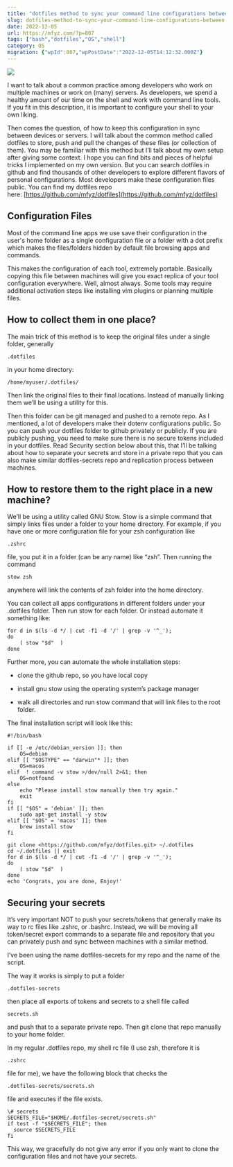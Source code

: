 ```yaml
---
title: "dotfiles method to sync your command line configurations between machines"
slug: dotfiles-method-to-sync-your-command-line-configurations-between-machines
date: 2022-12-05
url: https://mfyz.com/?p=807
tags: ["bash","dotfiles","OS","shell"]
category: OS
migration: {"wpId":807,"wpPostDate":"2022-12-05T14:12:32.000Z"}
---
```


![](/images/archive/en/2022/12/dotfiles-sync.png)

I want to talk about a common practice among developers who work on multiple machines or work on (many) servers. As developers, we spend a healthy amount of our time on the shell and work with command line tools. If you fit in this description, it is important to configure your shell to your own liking.

Then comes the question, of how to keep this configuration in sync between devices or servers. I will talk about the common method called dotfiles to store, push and pull the changes of these files (or collection of them). You may be familiar with this method but I’ll talk about my own setup after giving some context. I hope you can find bits and pieces of helpful tricks I implemented on my own version. But you can search dotfiles in github and find thousands of other developers to explore different flavors of personal configurations. Most developers make these configuration files public. You can find my dotfiles repo here: [](https://github.com/mfyz/dotfiles)[https://github.com/mfyz/dotfiles](https://github.com/mfyz/dotfiles)

## Configuration Files

Most of the command line apps we use save their configuration in the user's home folder as a single configuration file or a folder with a dot prefix which makes the files/folders hidden by default file browsing apps and commands.

This makes the configuration of each tool, extremely portable. Basically copying this file between machines will give you exact replica of your tool configuration everywhere. Well, almost always. Some tools may require additional activation steps like installing vim plugins or planning multiple files.

## How to collect them in one place?

The main trick of this method is to keep the original files under a single folder, generally

```
.dotfiles

```

in your home directory:

```
/home/myuser/.dotfiles/

```

Then link the original files to their final locations. Instead of manually linking them we’ll be using a utility for this.

Then this folder can be git managed and pushed to a remote repo. As I mentioned, a lot of developers make their dotenv configurations public. So you can push your dotfiles folder to github privately or publicly. If you are publicly pushing, you need to make sure there is no secure tokens included in your dotfiles. Read Security section below about this, that I’ll be talking about how to separate your secrets and store in a private repo that you can also make similar dotfiles-secrets repo and replication process between machines.

## How to restore them to the right place in a new machine?

We’ll be using a utility called GNU Stow. Stow is a simple command that simply links files under a folder to your home directory. For example, if you have one or more configuration file for your zsh configuration like

```
.zshrc

```

file, you put it in a folder (can be any name) like “zsh”. Then running the command

```
stow zsh

```

anywhere will link the contents of zsh folder into the home directory.

You can collect all apps configurations in different folders under your .dotfiles folder. Then run stow for each folder. Or instead automate it something like:

```
for d in $(ls -d */ | cut -f1 -d '/' | grep -v '^_');
do
    ( stow "$d"  )
done

```

Further more, you can automate the whole installation steps:

*   clone the github repo, so you have local copy

*   install gnu stow using the operating system’s package manager

*   walk all directories and run stow command that will link files to the root folder.

The final installation script will look like this:

```
#!/bin/bash

if [[ -e /etc/debian_version ]]; then
    OS=debian
elif [[ "$OSTYPE" == "darwin"* ]]; then
    OS=macos
elif  ! command -v stow >/dev/null 2>&1; then
    OS=notfound
else
    echo "Please install stow manually then try again."
    exit
fi
if [[ "$OS" = 'debian' ]]; then
    sudo apt-get install -y stow
elif [[ "$OS" = 'macos' ]]; then
    brew install stow
fi

git clone <https://github.com/mfyz/dotfiles.git> ~/.dotfiles
cd ~/.dotfiles || exit
for d in $(ls -d */ | cut -f1 -d '/' | grep -v '^_');
do
    ( stow "$d"  )
done
echo 'Congrats, you are done, Enjoy!'

```

## Securing your secrets

It’s very important NOT to push your secrets/tokens that generally make its way to rc files like .zshrc, or .bashrc. Instead, we will be moving all token/secret export commands to a separate file and repository that you can privately push and sync between machines with a similar method.

I’ve been using the name dotfiles-secrets for my repo and the name of the script.

The way it works is simply to put a folder

```
.dotfiles-secrets

```

then place all exports of tokens and secrets to a shell file called

```
secrets.sh

```

and push that to a separate private repo. Then git clone that repo manually to your home folder.

In my regular .dotfiles repo, my shell rc file (I use zsh, therefore it is

```
.zshrc

```

file for me), we have the following block that checks the

```
.dotfiles-secrets/secrets.sh

```

file and executes if the file exists.

```
\# secrets
SECRETS_FILE="$HOME/.dotfiles-secret/secrets.sh"
if test -f "$SECRETS_FILE"; then
  source $SECRETS_FILE
fi

```

This way, we gracefully do not give any error if you only want to clone the configuration files and not have your secrets.